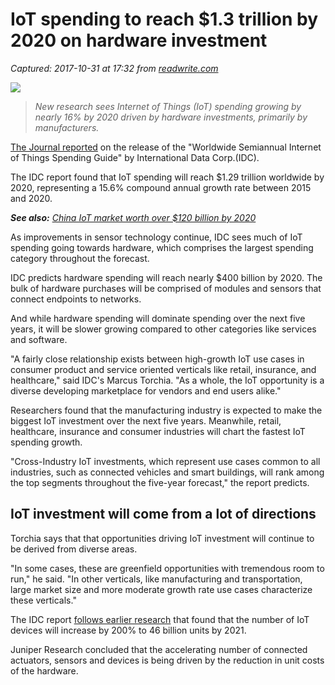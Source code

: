 # IoT spending to reach $1.3 trillion by 2020 on hardware investment

_Captured: 2017-10-31 at 17:32 from [readwrite.com](http://readwrite.com/2017/01/06/hardware-investment-driving-iot-spending-1-3-trillion-2020-dl4/?utm_content=buffer2ecda&utm_medium=social&utm_source=twitter.com&utm_campaign=buffer)_

![](https://readwrite.com/wp-content/uploads/iStock-473003202-e1483774424298.jpg)

> _New research sees Internet of Things (IoT) spending growing by nearly 16% by 2020 driven by hardware investments, primarily by manufacturers._

[The Journal reported](https://thejournal.com/articles/2017/01/05/internet-of-things-spending-to-reach-1-29-trillion-by-2020.aspx) on the release of the "Worldwide Semiannual Internet of Things Spending Guide" by International Data Corp.(IDC).

The IDC report found that IoT spending will reach $1.29 trillion worldwide by 2020, representing a 15.6% compound annual growth rate between 2015 and 2020.

_**See also:** [China IoT market worth over $120 billion by 2020](https://readwrite.com/2016/07/15/chinas-iot-market-2022-dt4/)_

As improvements in sensor technology continue, IDC sees much of IoT spending going towards hardware, which comprises the largest spending category throughout the forecast.

IDC predicts hardware spending will reach nearly $400 billion by 2020. The bulk of hardware purchases will be comprised of modules and sensors that connect endpoints to networks.

And while hardware spending will dominate spending over the next five years, it will be slower growing compared to other categories like services and software.

"A fairly close relationship exists between high-growth IoT use cases in consumer product and service oriented verticals like retail, insurance, and healthcare," said IDC's Marcus Torchia. "As a whole, the IoT opportunity is a diverse developing marketplace for vendors and end users alike."

Researchers found that the manufacturing industry is expected to make the biggest IoT investment over the next five years. Meanwhile, retail, healthcare, insurance and consumer industries will chart the fastest IoT spending growth.

"Cross-Industry IoT investments, which represent use cases common to all industries, such as connected vehicles and smart buildings, will rank among the top segments throughout the five-year forecast," the report predicts.

## IoT investment will come from a lot of directions

Torchia says that that opportunities driving IoT investment will continue to be derived from diverse areas.

"In some cases, these are greenfield opportunities with tremendous room to run," he said. "In other verticals, like manufacturing and transportation, large market size and more moderate growth rate use cases characterize these verticals."

The IDC report [follows earlier research](https://readwrite.com/2016/12/21/iot-devices-increase-200-worldwide-five-years-dl4/) that found that the number of IoT devices will increase by 200% to 46 billion units by 2021.

Juniper Research concluded that the accelerating number of connected actuators, sensors and devices is being driven by the reduction in unit costs of the hardware.
